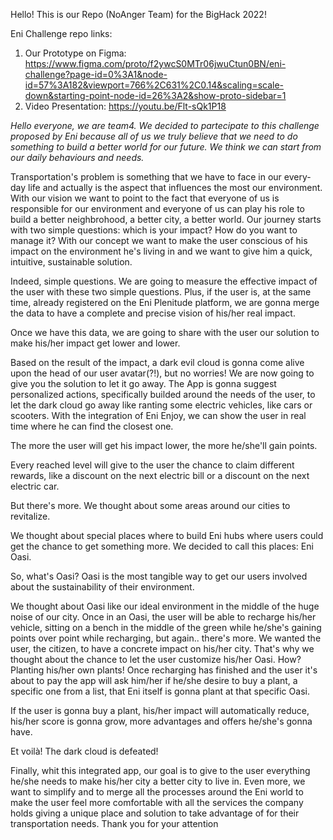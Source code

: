 Hello! This is our Repo (NoAnger Team) for the BigHack 2022!

Eni Challenge repo links:

1. Our Prototype on Figma: https://www.figma.com/proto/f2ywcS0MTr06jwuCtun0BN/eni-challenge?page-id=0%3A1&node-id=57%3A182&viewport=766%2C631%2C0.14&scaling=scale-down&starting-point-node-id=26%3A2&show-proto-sidebar=1
2. Video Presentation: https://youtu.be/Flt-sQk1P18


*Hello everyone, we are team4. We decided to partecipate to this challenge
proposed by Eni because
all of us we truly believe that we need to do something to build a better world for
our future.
We think we can start from our daily behaviours and needs.*

Transportation's problem is something that we have to face in our every-day life
and actually is the aspect that influences the most our environment.
With our vision we want to point to the fact that everyone of us is responsible for
our environment and everyone of us can play his role to build a better
neighbrohood, a better city, a better world.
Our journey starts with two simple questions: which is your impact? How do you
want to manage it? With our concept we want to make the user conscious of his
impact on the environment he's living in and we want to give him a quick, intuitive,
sustainable solution.

Indeed, simple questions. We are going to measure the effective impact of the user
with these two simple questions. Plus, if the user is, at the same time, already
registered on the Eni Plenitude platform, we are gonna merge the data to have a
complete and precise vision of his/her real impact.

Once we have this data, we are going to share with the user our solution to make
his/her impact get lower and lower.

Based on the result of the impact, a dark evil cloud is gonna come alive upon the
head of our user avatar(?!), but no worries! We are now going to give you the
solution to let it go away.
The App is gonna suggest personalized actions, specifically builded around the
needs of the user, to let the dark cloud go away like ranting some electric vehicles,
like cars or scooters. With the integration of Eni Enjoy, we can show the user in real
time where he can find the closest one.

The more the user will get his impact lower, the more he/she'll gain points.

Every reached level will give to the user the chance to claim different rewards, like a
discount on the next electric bill or a discount on the next electric car.

But there's more. We thought about some areas around our cities
to revitalize.

We thought about special places where to build Eni hubs where
users could get the chance to get something more. We decided
to call this places: Eni Oasi.

So, what's Oasi? Oasi is the most tangible way to get our users involved about the
sustainability of their environment.

We thought about Oasi like our ideal environment in the middle of the huge noise
of our city. Once in an Oasi, the user will be able to recharge his/her vehicle, sitting
on a bench in the middle of the green while he/she's gaining points over point
while recharging, but again.. there's more.
We wanted the user, the citizen, to have a concrete impact on his/her city. That's
why we thought about the chance to let the user customize his/her Oasi. How?
Planting his/her own plants! Once recharging has finished and the user it's about to
pay the app will ask him/her if he/she desire to buy a plant, a specific one from a list,
that Eni itself is gonna plant at that specific Oasi.

If the user is gonna buy a plant, his/her impact will automatically reduce, his/her
score is gonna grow, more advantages and offers he/she's gonna have.

Et voilà! The dark cloud is defeated! 

Finally, whit this integrated app, our goal is to give to the user everything he/she
needs to make his/her city a better city to live in. Even more, we want to simplify
and to merge all the processes around the Eni world to make the user feel more
comfortable with all the services the company holds giving a unique place and
solution to take advantage of for their transportation needs.
Thank you for your attention

